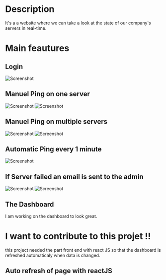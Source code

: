 # Description
It's a a website where we can take a look at the state of our company's servers in real-time.

# Main feautures
## Login
![Screenshot](screenshots/login.png)

## Manuel Ping on one server
![Screenshot](screenshots/choose_one.png)
![Screenshot](screenshots/show1state.png)


## Manuel Ping on multiple servers
![Screenshot](screenshots/choose_multiple.png)
![Screenshot](screenshots/showMstates.png)

## Automatic Ping every 1 minute 
![Screenshot](screenshots/automatic_ping.png)


## If Server failed an email is sent to the admin
![Screenshot](screenshots/server_failed.png)
![Screenshot](screenshots/send_email.png)

## The Dashboard 
I am working on the dashboard to look great.

# I want to contribute to this projet !!
this project needed the part front end with react JS so that the dashboard is refreshed automaticaly when data is changed.

## Auto refresh of page with reactJS
